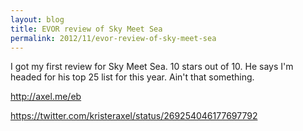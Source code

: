 ```yaml
---
layout: blog
title: EVOR review of Sky Meet Sea
permalink: 2012/11/evor-review-of-sky-meet-sea
---
```


I got my first review for Sky Meet Sea. 10 stars out of 10. He says I'm headed for his top 25 list for this year. Ain't that something.

<a href="http://axel.me/eb" title="link">http://axel.me/eb</a>

https://twitter.com/kristeraxel/status/269254046177697792
